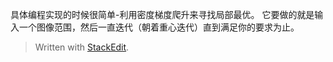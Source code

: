 具体编程实现的时候很简单-利用密度梯度爬升来寻找局部最优。
它要做的就是输入一个图像范围，然后一直迭代（朝着重心迭代）直到满足你的要求为止。


> Written with [StackEdit](https://stackedit.io/).
<!--stackedit_data:
eyJoaXN0b3J5IjpbMTEyNTc5NjM4OCw3MzA5OTgxMTZdfQ==
-->